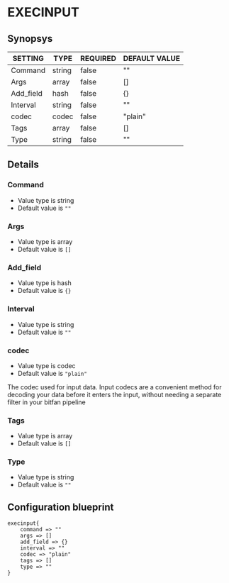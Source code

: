 # EXECINPUT


## Synopsys


|  SETTING  |  TYPE  | REQUIRED | DEFAULT VALUE |
|-----------|--------|----------|---------------|
| Command   | string | false    | ""            |
| Args      | array  | false    | []            |
| Add_field | hash   | false    | {}            |
| Interval  | string | false    | ""            |
| codec     | codec  | false    | "plain"       |
| Tags      | array  | false    | []            |
| Type      | string | false    | ""            |


## Details

### Command
* Value type is string
* Default value is `""`



### Args
* Value type is array
* Default value is `[]`



### Add_field
* Value type is hash
* Default value is `{}`



### Interval
* Value type is string
* Default value is `""`



### codec
* Value type is codec
* Default value is `"plain"`

The codec used for input data. Input codecs are a convenient method for decoding
your data before it enters the input, without needing a separate filter in your bitfan pipeline

### Tags
* Value type is array
* Default value is `[]`



### Type
* Value type is string
* Default value is `""`





## Configuration blueprint

```
execinput{
	command => ""
	args => []
	add_field => {}
	interval => ""
	codec => "plain"
	tags => []
	type => ""
}
```
